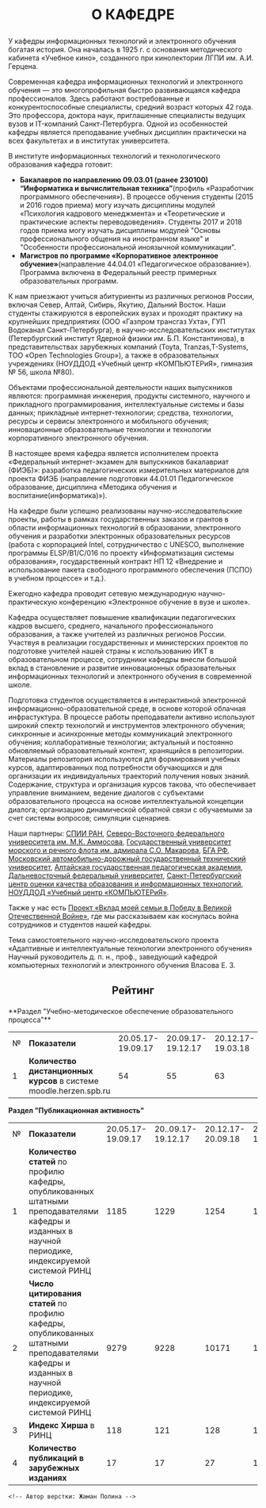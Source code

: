  <h1><p align='center'> О КАФЕДРЕ </p></h1>
У кафедры информационных технологий и электронного обучения богатая история. Она началась в 1925 г. с основания методического кабинета «Учебное кино», созданного при кинолектории ЛГПИ им. А.И. Герцена.

Современная кафедра информационных технологий и электронного обучения — это многопрофильная быстро развивающаяся кафедра профессионалов. Здесь работают востребованные и конкурентоспособные специалисты, средний возраст которых 42 года. Это профессора, доктора наук, приглашенные специалисты ведущих вузов и IT-компаний Санкт-Петербурга. Одной из особенностей кафедры является преподавание учебных дисциплин практически на всех факультетах и в институтах университета.

В институте информационных технологий и технологического образования кафедра готовит:



- **Бакалавров по направлению 09.03.01 (ранее 230100) “Информатика и вычислительная техника”**(профиль «Разработчик программного обеспечения»). В процессе обучения студенты (2015 и 2016 годов приема) могу изучать дисциплины модулей «Психология кадрового менеджмента» и «Теоретические и практические аспекты переводоведения». Студенты 2017 и 2018 годов приема могу изучать дисциплины модулей "Основы професcионального общения на иностранном языке" и "Особенности профеcсиональной иноязычной коммуникации".
- **Магистров по программе «Корпоративное электронное обучение»**(направление 44.04.01 «Педагогическое образование»). Программа включена в Федеральный реестр примерных образовательных программ.

К нам приезжают учиться абитуриенты из различных регионов России, включая Север, Алтай, Сибирь, Якутию, Дальний Восток. Наши студенты стажируются в европейских вузах и проходят практику на крупнейших предприятиях (ООО «Газпром трансгаз Ухта», ГУП Водоканал Санкт-Петербурга), в научно-исследовательских институтах (Петербургский институт Ядерной физики им. Б.П. Константинова), в представительствах зарубежных компаний (Toyta, Tranzas,T-Systems, ТОО «Open Technologies Group»), а также в образовательных учреждениях (НОУДДОД «Учебный центр «КОМПЬЮТЕРиЯ», гимназия № 56, школа №80).

Объектами профессиональной деятельности наших выпускников являются: программная инженерия, продукты системного, научного и прикладного программирования, интеллектуальные системы и базы данных; прикладные интернет-технологии; средства, технологии, ресурсы и сервисы электронного и мобильного обучения; инновационные образовательные технологии и технологии корпоративного электронного обучения.

В настоящее время кафедра является исполнителем проекта «Федеральный интернет-экзамен для выпускников бакалавриат (ФИЭБ)»: разработка педагогических измерительных материалов для проекта ФИЭБ (направление подготовки 44.01.01 Педагогическое образование, дисциплина «Методика обучения и воспитание(информатика)»).

На кафедре были успешно реализованы научно-исследовательские проекты, работы в рамках государственных заказов и грантов в области информационных технологий в образовании, электронного обучения и разработки электронных образовательных ресурсов (работа с корпорацией Intel, сотрудничество с UNESCO, выполнение программы ELSP/B1/C/016 по проекту «Информатизация системы образования», государственный контракт НП 12 «Внедрение и использование пакета свободного программного обеспечения (ПСПО) в учебном процессе» и т.д.).

Ежегодно кафедра проводит сетевую международную научно-практическую конференцию «Электронное обучение в вузе и школе».

Кафедра осуществляет повышение квалификации педагогических кадров высшего, среднего, начального профессионального образования, а также учителей из различных регионов России. Участвуя в реализации государственных и министерских проектов по подготовке учителей нашей страны к использованию ИКТ в образовательном процессе, сотрудники кафедры внесли большой вклад в становление и развитие инновационных образовательных информационных технологий и электронного обучения в современной школе.

Подготовка студентов осуществляется в интерактивной электронной информационно-образовательной среде, в основе которой облачная инфрастуктура. В процессе работы преподаватели активно используют широкий спектр технологий и инструментов электронного обучения; синхронные и асинхронные методы коммуникаций электронного обучения; коллаборативные технологии; актуальный и постоянно обновляемый образовательный контент, хранящийся в репозитории. Материалы репозитория используются для формирования учебных курсов, адаптированных под потребности обучающихся и для организации их индивидуальных траекторий получения новых знаний. Содержание, структура и организация курсов такова, что обеспечивает управление вниманием, ведение диалогов с субъектами образовательного процесса на основе интеллектуальной концепции диалога; организацию динамической обратной связи с обучаемыми за счет системы вопросов; симуляции сценариев.

Наши партнеры: [СПИИ РАН](http://www.spiiras.nw.ru/), [Северо-Восточного федерального университета им. М.К. Аммосова](https://www.s-vfu.ru/), [Государственный университет морского и речного флота им. адмирала С.О. Макарова](https://gumrf.ru/), [БГА РФ](http://www.bgarf.ru/), [Московский автомобильно-дорожный государственный технический университет](http://www.madi.ru/), [Алтайская государственная педагогическая академия](https://www.altspu.ru/), [Дальневосточный федеральный университет](https://www.dvfu.ru/), [Санкт-Петербургский центр оценки качества образования и информационных технологий](https://www.spbcokoit.ru/), [НОУДДОД «Учебный центр «КОМПЬЮТЕРиЯ»](https://e-computeria.ru/).

Также у нас есть [Проект «Вклад моей семьи в Победу в Великой Отечественной Войне»](https://ict.herzen.spb.ru/department/about-us/ww2), где мы рассказываем как коснулась война сотрудников и студентов нашей кафедры.

Тема самостоятельного научно-исследовательского проекта 
«Адаптивные и интеллектуальные технологии электронного обучения»
Научный руководитель д. п. н., проф., заведующий кафедрой компьютерных
технологий и электронного обучения
Власова Е. З.

 <h2><p align='center'> Рейтинг </p></h2>
**Раздел "Учебно-методическое обеспечение образовательного процесса"**

<table>
<tr>
<td> № </td>
<td> <b>Показатели</b></td>
<td>20.05.17-19.09.17</td>
    <td>20.09.17-19.12.17</td>
    <td>20.12.17-19.03.18</td>
    <td>20.03.17-19.05.18</td>
    <td>20.05.17-19.09.18</td>
    <td>20.09.18-19.12.18</td>
</tr>
<tr>
    <td> 1 </td>
    <td> <b>Количество дистанционных курсов</b> в системе moodle.herzen.spb.ru</td>
    <td>54</td>
    <td>55</td>
    <td>63</td>
    <td>66</td>
    <td>85</td>
    <td>102</td></tr>
</table>

**Раздел "Публикационная активность"**

<table> 
    <tr>
    <td>№</td>
    <td><b>Показатели</b></td>
    <td>20.05.17-19.09.17</td>
    <td>20..09.17-19.12.17</td>
    <td>20.12.17-20.09.18</td>
    <td>20.09.18-19.12.18</td></tr>
    <tr>
    <td>1</td>
    <td><b>Количество статей</b> по профилю кафедры, опубликованных штатными преподавателями кафедры и изданных в научной периодике, индексируемой системой РИНЦ</td>
    <td>1185</td>
    <td>1229</td>
    <td>1254</td>
    <td>1395</td></tr>
    <tr>
    <td>2</td>
    <td><b>Число цитирования статей</b> по профилю кафедры, опубликованных штатными преподавателями кафедры и изданных в научной периодике, индексируемой системой РИНЦ</td>
    <td>9279</td>
    <td>9228</td>
    <td>10171</td>
    <td>12085</td></tr>
    <tr>
        <td>3</td>
    <td><b>Индекс Хирша</b> в РИНЦ</td>
    <td>118</td>
    <td>121</td>
    <td>128</td>
    <td>141</td></tr>
    <tr>
    <td>4</td>
    <td><b>Количество публикаций в зарубежных изданиях</b>
        <td>17</td>
    <td>17</td>
    <td>27</td>
    <td>11</td></td></tr>
</table>





```
<!-- Автор верстки: Жаман Полина -->
```
